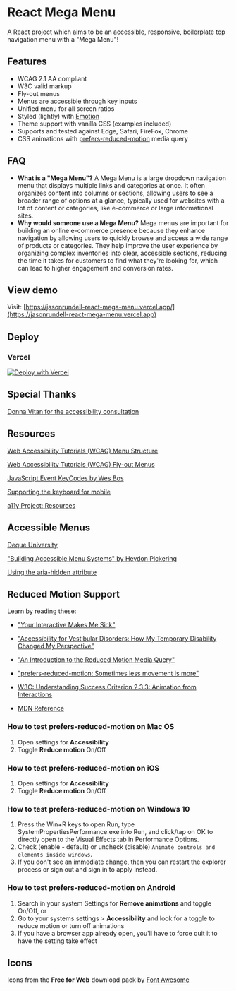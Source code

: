 # React Mega Menu

A React project which aims to be an accessible, responsive, boilerplate top
navigation menu with a "Mega Menu"!

## Features

- WCAG 2.1 AA compliant
- W3C valid markup
- Fly-out menus
- Menus are accessible through key inputs
- Unified menu for all screen ratios
- Styled (lightly) with [Emotion](https://emotion.sh)
- Theme support with vanilla CSS (examples included)
- Supports and tested against Edge, Safari, FireFox, Chrome
- CSS animations with [prefers-reduced-motion](https://developer.mozilla.org/en-US/docs/Web/CSS/@media/prefers-reduced-motion) media query

## FAQ

- **What is a "Mega Menu"?** A Mega Menu is a large dropdown navigation menu that displays multiple links and categories at once. It often organizes content into columns or sections, allowing users to see a broader range of options at a glance, typically used for websites with a lot of content or categories, like e-commerce or large informational sites.
- **Why would someone use a Mega Menu?** Mega menus are important for building an online e-commerce presence because they enhance navigation by allowing users to quickly browse and access a wide range of products or categories. They help improve the user experience by organizing complex inventories into clear, accessible sections, reducing the time it takes for customers to find what they're looking for, which can lead to higher engagement and conversion rates.

## View demo

Visit:
[https://jasonrundell-react-mega-menu.vercel.app/](https://jasonrundell-react-mega-menu.vercel.app)

## Deploy

### Vercel

[![Deploy with Vercel](https://vercel.com/button)](https://vercel.com/new/project?template=https://github.com/jasonrundell/react-mega-menu)

## Special Thanks

[Donna Vitan for the accessibility consultation](https://donnavitan.com)

## Resources

[Web Accessibility Tutorials (WCAG) Menu Structure](https://www.w3.org/WAI/tutorials/menus/structure/)

[Web Accessibility Tutorials (WCAG) Fly-out Menus](https://www.w3.org/WAI/tutorials/menus/flyout/)

[JavaScript Event KeyCodes by Wes Bos](https://keycode.info/)

[Supporting the keyboard for mobile](http://simplyaccessible.com/article/mobile-keyboard-support/)

[a11y Project: Resources](https://www.a11yproject.com/resources/)

## Accessible Menus

[Deque University](https://dequeuniversity.com/)

["Building Accessible Menu Systems" by Heydon Pickering](https://www.smashingmagazine.com/2017/11/building-accessible-menu-systems/)

[Using the aria-hidden attribute](https://developer.mozilla.org/en-US/docs/Web/Accessibility/ARIA/ARIA_Techniques/Using_the_aria-hidden_attribute)

## Reduced Motion Support

Learn by reading these:

- ["Your Interactive Makes Me Sick"](https://source.opennews.org/articles/motion-sick/)

- ["Accessibility for Vestibular Disorders: How My Temporary Disability Changed My Perspective"](https://alistapart.com/article/accessibility-for-vestibular/)

- ["An Introduction to the Reduced Motion Media Query"](https://css-tricks.com/introduction-reduced-motion-media-query/)

- ["prefers-reduced-motion: Sometimes less movement is more"](https://web.dev/prefers-reduced-motion/)

- [W3C: Understanding Success Criterion 2.3.3: Animation from Interactions](https://www.w3.org/WAI/WCAG21/Understanding/animation-from-interactions.html)

- [MDN Reference](https://developer.mozilla.org/en-US/docs/Web/CSS/@media/prefers-reduced-motion)

### How to test prefers-reduced-motion on Mac OS

1. Open settings for **Accessibility**
1. Toggle **Reduce motion** On/Off

### How to test prefers-reduced-motion on iOS

1. Open settings for **Accessibility**
1. Toggle **Reduce motion** On/Off

### How to test prefers-reduced-motion on Windows 10

1. Press the Win+R keys to open Run, type SystemPropertiesPerformance.exe into Run, and click/tap on OK to directly open to the Visual Effects tab in Performance Options.
1. Check (enable - default) or uncheck (disable) `Animate controls and elements inside windows`.
1. If you don't see an immediate change, then you can restart the explorer process or sign out and sign in to apply instead.

### How to test prefers-reduced-motion on Android

1. Search in your system Settings for **Remove animations** and toggle On/Off,
   or
1. Go to your systems settings > **Accessibility** and look for a toggle to
   reduce motion or turn off animations
1. If you have a browser app already open, you'll have to force quit it to have
   the setting take effect

## Icons

Icons from the **Free for Web** download pack by
[Font Awesome](https://fontawesome.com/download)
